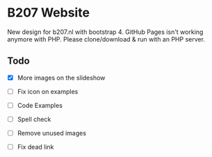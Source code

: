 # B207 Website

New design for b207.nl with bootstrap 4.
GitHub Pages isn't working anymore with PHP.
Please clone/download & run with an PHP server.

## Todo

- [x] More images on the slideshow
- [ ] Fix icon on examples
- [ ] Code Examples
- [ ] Spell check
- [ ] Remove unused images
- [ ] Fix dead link


